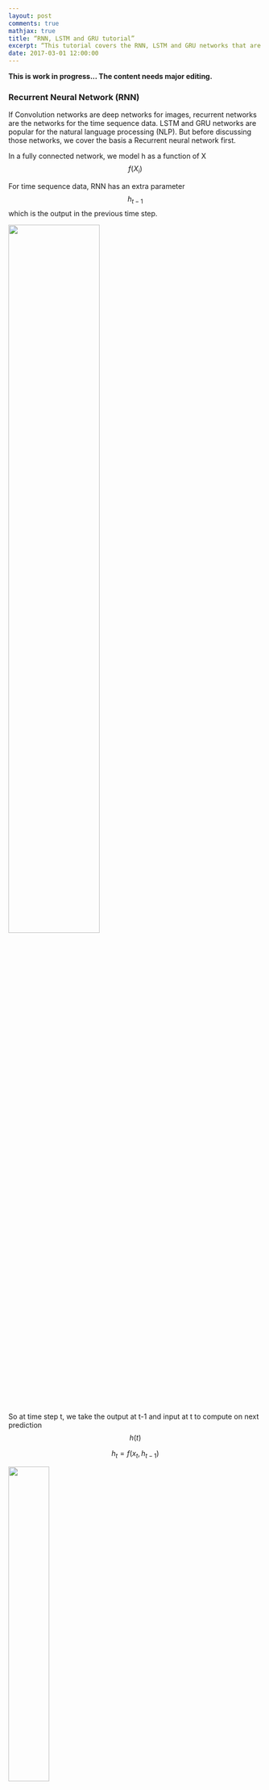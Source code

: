 ```yaml
---
layout: post
comments: true
mathjax: true
title: “RNN, LSTM and GRU tutorial”
excerpt: “This tutorial covers the RNN, LSTM and GRU networks that are widely popular for deep learning in NLP.”
date: 2017-03-01 12:00:00
---
```

**This is work in progress... The content needs major editing.**

### Recurrent Neural Network (RNN)

If Convolution networks are deep networks for images, recurrent networks are the networks for the time sequence data. LSTM and GRU networks are popular for the natural language processing (NLP). But before discussing those networks, we cover the basis a Recurrent neural network first.

In a fully connected network, we model h as a function of X 
$$
f(X_i)
$$

For time sequence data, RNN has an extra parameter 
$$
h_{t-1}
$$
which is the output in the previous time step.

<div class="imgcap">
<img src="/assets/rnn/rnn_b.png" style="border:none;width:60%;">
</div>

So at time step t, we take the output at t-1 and input at t to compute on next prediction
$$
h(t)
$$

$$
h_t = f(x_t, h_{t-1})
$$

<div class="imgcap">
<img src="/assets/rnn/rnn_b3.png" style="border:none;width:40%;">
</div>

For example, we can unroll a RNN network from time step t-1 to t+1 below:
<div class="imgcap">
<img src="/assets/rnn/rnn_b2.png" style="border:none;width:40%;">
</div>

#### Create image caption using RNN
Consider we want to use deep learning to create captions for an image.
<div class="imgcap">
<img src="/assets/rnn/cap.png" style="border:none;">
</div>

<div class="imgcap">
<img src="/assets/rnn/cap2.png" style="border:none;;">
</div>

<div class="imgcap">
<img src="/assets/rnn/cap3.png" style="border:none;;">
</div>

<div class="imgcap">
<img src="/assets/rnn/cap4.png" style="border:none;;">
</div>

<div class="imgcap">
<img src="/assets/rnn/cap5.png" style="border:none;;">
</div>

<div class="imgcap">
<img src="/assets/rnn/cap6.png" style="border:none;;">
</div>

<div class="imgcap">
<img src="/assets/rnn/cap7.png" style="border:none;;">
</div>

<div class="imgcap">
<img src="/assets/rnn/cap8.png" style="border:none;;">
</div>

<div class="imgcap">
<img src="/assets/rnn/cap9.png" style="border:none;;">
</div>

<div class="imgcap">
<img src="/assets/rnn/cap10.png" style="border:none;;">
</div>

<div class="imgcap">
<img src="/assets/rnn/cap11.png" style="border:none;;">
</div>



```python
input_dim   = 512   # CNN feature dimension: 512  
hidden_dim  = 512   # Hidden state dimension: 512
wordvec_dim = 256  			   
```

```python
# W_proj: (input_dim, hidden_dim)
W_proj  = np.random.randn(input_dim, hidden_dim)
W_proj /= np.sqrt(input_dim)
b_proj  = np.zeros(hidden_dim)
```

```python
# Initialize CNN -> hidden state projection parameters
# h0: (N, hidden_dim)
h0 = features.dot(W_proj) + b_proj
```

```python
W_embed  = np.random.randn(vocab_size, wordvec_dim)
W_embed /= 100
```

```python
# captions:    (N, 17) each contains a word index (0 to (vocab_size 1004 - 1))
# captions_out (N, 16)
# mask:        (N, 16)

# W_embed (vocab_size, wordvec_dim)
# captions_in: (N, 16) each captions_in contain at most 16 words.
# x: (N, 16, wordvec_dim)
x, cache_embed = word_embedding_forward(captions_in, W_embed)
```

```python
# h: (N, 16, hidden_dim)
# Wx: (wordvec_dim, hidden_dim)
# Wh: (hidden_dim, hidden_dim)
h, cache_rnn = rnn_forward(x, h0, Wx, Wh, b)
```

```python
# W_vocal: (hidden_dim, vocab_size 1004)
# scores: (N, 16, vocab_size 1004)
scores, cache_scores = temporal_affine_forward(h, W_vocab, b_vocab)
loss, dscores = temporal_softmax_loss(scores, captions_out, mask)
```

### Long Short Term Memory network (LSTM)

### Gated Recurrent Units (GRU)
